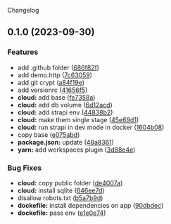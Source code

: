 Changelog
## 0.1.0 (2023-09-30)


### Features

* add .github folder ([686f82f](https://github.com/njfamirm/blog-cms/commit/686f82fe5544a54b22bec724b09cfd8a2fb5c141))
* add demo.http ([7c63059](https://github.com/njfamirm/blog-cms/commit/7c63059afdb252561a4b85459b883bcd2de81d3d))
* add git crypt ([a84f19e](https://github.com/njfamirm/blog-cms/commit/a84f19e4ca99cfca147133d56e52eb380999cbea))
* add versionrc ([41656f5](https://github.com/njfamirm/blog-cms/commit/41656f5f436010345756485003e643fa7c988cbc))
* **cloud:** add base ([fe7358a](https://github.com/njfamirm/blog-cms/commit/fe7358a1e0b8ab229ad104c1ae05508e8844a117))
* **cloud:** add db volume ([6d12acd](https://github.com/njfamirm/blog-cms/commit/6d12acd2de69d80c20d2a0546968fc7294cf6787))
* **cloud:** add strapi env ([44838b2](https://github.com/njfamirm/blog-cms/commit/44838b2c364635c876b27ae7c76674d628b4dec1))
* **cloud:** make them single stage ([45e69d1](https://github.com/njfamirm/blog-cms/commit/45e69d1f6a5b16db77af3750e476a5a1c7b41691))
* **cloud:** run strapi in dev mode in docker ([1604b08](https://github.com/njfamirm/blog-cms/commit/1604b08447623443f504fafccf78d624f2028d29))
* copy base ([e075abd](https://github.com/njfamirm/blog-cms/commit/e075abda3d7bd7738965043aa8ce716b1c40fc95))
* **package.json:** update ([48a8361](https://github.com/njfamirm/blog-cms/commit/48a83612b9bb2692687a7de9d7727d8dec538674))
* **yarn:** add workspaces plugin ([3d88e4e](https://github.com/njfamirm/blog-cms/commit/3d88e4e61afc6d7a9ed006a05cf110678d482bd4))


### Bug Fixes

* **cloud:** copy public folder ([de4007a](https://github.com/njfamirm/blog-cms/commit/de4007ad2ff9b746f6cba768cb262d1d10f02c9d))
* **cloud:** install sqlite ([646ee7d](https://github.com/njfamirm/blog-cms/commit/646ee7d875f10bb63cebcd63366080200e1dc10c))
* disallow robots.txt ([b5a7b9d](https://github.com/njfamirm/blog-cms/commit/b5a7b9d79b767bcf78aa9454c4502290be2217ae))
* **dockefile:** install dependencies on app ([90dbdec](https://github.com/njfamirm/blog-cms/commit/90dbdec7ed4430b71a410662d7d602695ef49e07))
* **dockefile:** pass env ([e1e0e74](https://github.com/njfamirm/blog-cms/commit/e1e0e740cc9897fd3771ab2115a4195d2105c3a1))
